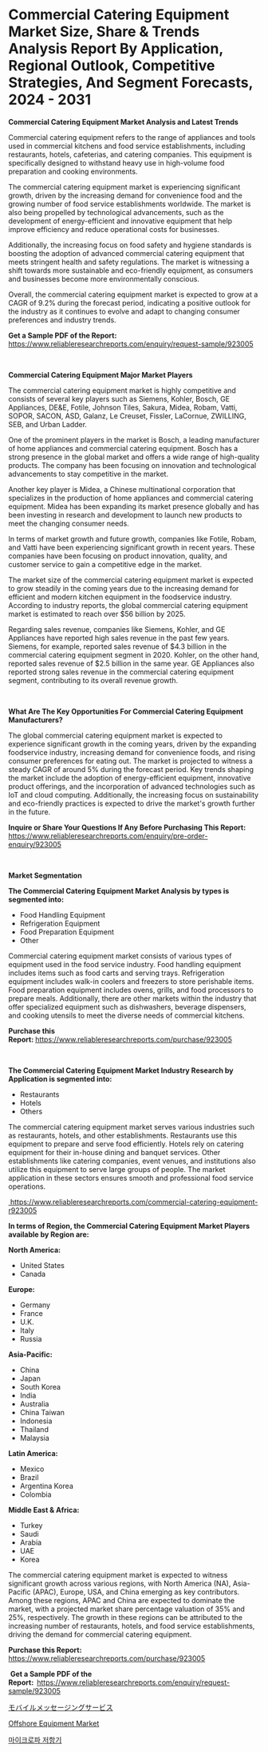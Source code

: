 <p><h1>Commercial Catering Equipment Market Size, Share & Trends Analysis Report By Application, Regional Outlook, Competitive Strategies, And Segment Forecasts, 2024 - 2031</h1></p><p><strong>Commercial Catering Equipment Market Analysis and Latest Trends</strong></p>
<p><p>Commercial catering equipment refers to the range of appliances and tools used in commercial kitchens and food service establishments, including restaurants, hotels, cafeterias, and catering companies. This equipment is specifically designed to withstand heavy use in high-volume food preparation and cooking environments.</p><p>The commercial catering equipment market is experiencing significant growth, driven by the increasing demand for convenience food and the growing number of food service establishments worldwide. The market is also being propelled by technological advancements, such as the development of energy-efficient and innovative equipment that help improve efficiency and reduce operational costs for businesses.</p><p>Additionally, the increasing focus on food safety and hygiene standards is boosting the adoption of advanced commercial catering equipment that meets stringent health and safety regulations. The market is witnessing a shift towards more sustainable and eco-friendly equipment, as consumers and businesses become more environmentally conscious.</p><p>Overall, the commercial catering equipment market is expected to grow at a CAGR of 9.2% during the forecast period, indicating a positive outlook for the industry as it continues to evolve and adapt to changing consumer preferences and industry trends.</p></p>
<p><strong>Get a Sample PDF of the Report:&nbsp;</strong> <a href="https://www.reliableresearchreports.com/enquiry/request-sample/923005">https://www.reliableresearchreports.com/enquiry/request-sample/923005</a></p>
<p>&nbsp;</p>
<p><strong>Commercial Catering Equipment Major Market Players</strong></p>
<p><p>The commercial catering equipment market is highly competitive and consists of several key players such as Siemens, Kohler, Bosch, GE Appliances, DE&E, Fotile, Johnson Tiles, Sakura, Midea, Robam, Vatti, SOPOR, SACON, ASD, Galanz, Le Creuset, Fissler, LaCornue, ZWILLING, SEB, and Urban Ladder.</p><p>One of the prominent players in the market is Bosch, a leading manufacturer of home appliances and commercial catering equipment. Bosch has a strong presence in the global market and offers a wide range of high-quality products. The company has been focusing on innovation and technological advancements to stay competitive in the market.</p><p>Another key player is Midea, a Chinese multinational corporation that specializes in the production of home appliances and commercial catering equipment. Midea has been expanding its market presence globally and has been investing in research and development to launch new products to meet the changing consumer needs.</p><p>In terms of market growth and future growth, companies like Fotile, Robam, and Vatti have been experiencing significant growth in recent years. These companies have been focusing on product innovation, quality, and customer service to gain a competitive edge in the market.</p><p>The market size of the commercial catering equipment market is expected to grow steadily in the coming years due to the increasing demand for efficient and modern kitchen equipment in the foodservice industry. According to industry reports, the global commercial catering equipment market is estimated to reach over $56 billion by 2025.</p><p>Regarding sales revenue, companies like Siemens, Kohler, and GE Appliances have reported high sales revenue in the past few years. Siemens, for example, reported sales revenue of $4.3 billion in the commercial catering equipment segment in 2020. Kohler, on the other hand, reported sales revenue of $2.5 billion in the same year. GE Appliances also reported strong sales revenue in the commercial catering equipment segment, contributing to its overall revenue growth.</p></p>
<p>&nbsp;</p>
<p><strong>What Are The Key Opportunities For Commercial Catering Equipment Manufacturers?</strong></p>
<p><p>The global commercial catering equipment market is expected to experience significant growth in the coming years, driven by the expanding foodservice industry, increasing demand for convenience foods, and rising consumer preferences for eating out. The market is projected to witness a steady CAGR of around 5% during the forecast period. Key trends shaping the market include the adoption of energy-efficient equipment, innovative product offerings, and the incorporation of advanced technologies such as IoT and cloud computing. Additionally, the increasing focus on sustainability and eco-friendly practices is expected to drive the market's growth further in the future.</p></p>
<p><strong>Inquire or Share Your Questions If Any Before Purchasing This Report:</strong> <a href="https://www.reliableresearchreports.com/enquiry/pre-order-enquiry/923005">https://www.reliableresearchreports.com/enquiry/pre-order-enquiry/923005</a></p>
<p>&nbsp;</p>
<p><strong>Market Segmentation</strong></p>
<p><strong>The Commercial Catering Equipment Market Analysis by types is segmented into:</strong></p>
<p><ul><li>Food Handling Equipment</li><li>Refrigeration Equipment</li><li>Food Preparation Equipment</li><li>Other</li></ul></p>
<p><p>Commercial catering equipment market consists of various types of equipment used in the food service industry. Food handling equipment includes items such as food carts and serving trays. Refrigeration equipment includes walk-in coolers and freezers to store perishable items. Food preparation equipment includes ovens, grills, and food processors to prepare meals. Additionally, there are other markets within the industry that offer specialized equipment such as dishwashers, beverage dispensers, and cooking utensils to meet the diverse needs of commercial kitchens.</p></p>
<p><strong>Purchase this Report:&nbsp;</strong><a href="https://www.reliableresearchreports.com/purchase/923005">https://www.reliableresearchreports.com/purchase/923005</a></p>
<p>&nbsp;</p>
<p><strong>The Commercial Catering Equipment Market Industry Research by Application is segmented into:</strong></p>
<p><ul><li>Restaurants</li><li>Hotels</li><li>Others</li></ul></p>
<p><p>The commercial catering equipment market serves various industries such as restaurants, hotels, and other establishments. Restaurants use this equipment to prepare and serve food efficiently. Hotels rely on catering equipment for their in-house dining and banquet services. Other establishments like catering companies, event venues, and institutions also utilize this equipment to serve large groups of people. The market application in these sectors ensures smooth and professional food service operations.</p></p>
<p><a href="https://www.reliableresearchreports.com/commercial-catering-equipment-r923005">&nbsp;https://www.reliableresearchreports.com/commercial-catering-equipment-r923005</a></p>
<p><strong>In terms of Region, the Commercial Catering Equipment Market Players available by Region are:</strong></p>
<p>
    <p> <strong> North America: </strong>
        <ul>
            <li>United States</li>
            <li>Canada</li>
        </ul>
        </p> 
    <p> <strong> Europe: </strong>
        <ul>
            <li>Germany</li>
            <li>France</li>
            <li>U.K.</li>
            <li>Italy</li>
            <li>Russia</li>
        </ul>
        </p> 
    <p> <strong> Asia-Pacific: </strong>
        <ul>
            <li>China</li>
            <li>Japan</li>
            <li>South Korea</li>
            <li>India</li>
            <li>Australia</li>
            <li>China Taiwan</li>
            <li>Indonesia</li>
            <li>Thailand</li>
            <li>Malaysia</li>
        </ul>
        </p> 
    <p> <strong> Latin America: </strong>
        <ul>
            <li>Mexico</li>
            <li>Brazil</li>
            <li>Argentina Korea</li>
            <li>Colombia</li>
        </ul>
        </p> 
    <p> <strong> Middle East & Africa: </strong>
        <ul>
            <li>Turkey</li>
            <li>Saudi</li>
            <li>Arabia</li>
            <li>UAE</li>
            <li>Korea</li>
        </ul>
    </p>
    </p>
<p><p>The commercial catering equipment market is expected to witness significant growth across various regions, with North America (NA), Asia-Pacific (APAC), Europe, USA, and China emerging as key contributors. Among these regions, APAC and China are expected to dominate the market, with a projected market share percentage valuation of 35% and 25%, respectively. The growth in these regions can be attributed to the increasing number of restaurants, hotels, and food service establishments, driving the demand for commercial catering equipment.</p></p>
<p><strong>Purchase this Report: </strong><a href="https://www.reliableresearchreports.com/purchase/923005">https://www.reliableresearchreports.com/purchase/923005</a></p>
<p>&nbsp;<strong>Get a Sample PDF of the Report:&nbsp;&nbsp;</strong><a href="https://www.reliableresearchreports.com/enquiry/request-sample/923005">https://www.reliableresearchreports.com/enquiry/request-sample/923005</a></p>
<p><strong></strong></p>
<p><p><a href="https://medium.com/@josuehezog2023/%E3%83%A2%E3%83%90%E3%82%A4%E3%83%AB%E3%83%A1%E3%83%83%E3%82%BB%E3%83%BC%E3%82%B8%E3%83%B3%E3%82%B0%E3%82%B5%E3%83%BC%E3%83%93%E3%82%B9%E3%81%AE%E5%B8%82%E5%A0%B4-2031%E5%B9%B4%E3%81%BE%E3%81%A7%E3%81%AE%E3%83%88%E3%83%AC%E3%83%B3%E3%83%89-%E4%BA%88%E6%B8%AC-%E7%AB%B6%E4%BA%89%E5%88%86%E6%9E%90-a1ce8b2f6a68">モバイルメッセージングサービス</a></p><p><a href="https://github.com/CliffMedina6/Market-Research-Report-List-4/blob/main/offshore-equipment-market.md">Offshore Equipment Market</a></p><p><a href="https://medium.com/@kathyorton6556/%EB%A7%88%EC%9D%B4%ED%81%AC%EB%A1%9C%ED%8C%8C-%EC%A0%80%ED%95%AD%EC%B2%B4-%EC%8B%9C%EC%9E%A5-%EC%8B%9C%EC%9E%A5-cagr-%EC%8B%9C%EC%9E%A5-%EB%8F%99%ED%96%A5-%EB%B0%8F-%EC%84%B1%EC%9E%A5-%EC%A0%84%EB%9E%B5%EC%97%90-%EB%8C%80%ED%95%9C-%ED%86%B5%EC%B0%B0%EB%A0%A5-1aeedc95d105">마이크로파 저항기</a></p></p>